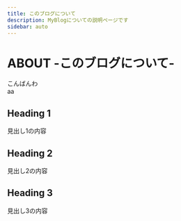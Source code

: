 ```yaml
---
title: このブログについて
description: MyBlogについての説明ページです
sidebar: auto
---
```

# ABOUT -このブログについて-
こんばんわ  
aa

## Heading 1

見出し1の内容

## Heading 2

見出し2の内容

## Heading 3

見出し3の内容